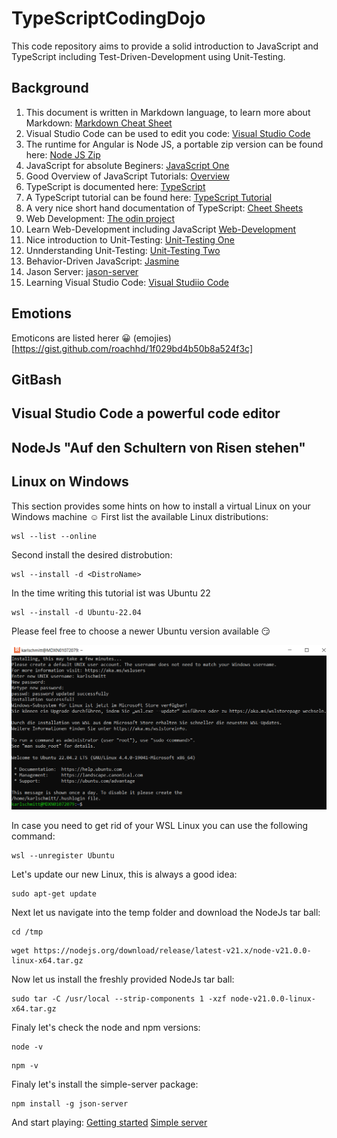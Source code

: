 # TypeScriptCodingDojo
This code repository aims to provide a solid introduction
to JavaScript and TypeScript including Test-Driven-Development using Unit-Testing.

## Background

1. This document is written in Markdown language, to learn more about Markdown: [Markdown Cheat Sheet](https://www.markdownguide.org/cheat-sheet/)
2. Visual Studio Code can be used to edit you code: [Visual Studio Code](https://code.visualstudio.com/)
3. The runtime for Angular is Node JS, a portable zip version can be found here: [Node JS Zip](https://nodejs.org/en/download/current)
4. JavaScript for absolute Beginers: [JavaScript One](https://www.learn-js.org/)
5. Good Overview of JavaScript Tutorials: [Overview](https://www.freecodecamp.org/news/learn-javascript-free-js-courses-for-beginners/)
6. TypeScript is documented here: [TypeScript](https://www.typescriptlang.org/)
7. A TypeScript tutorial can be found here: [TypeScript Tutorial](https://www.typescripttutorial.net/)
8. A very nice short hand documentation of TypeScript: [Cheet Sheets](https://www.typescriptlang.org/cheatsheets)
9. Web Development: [The odin project](https://www.theodinproject.com/)
10. Learn Web-Development including JavaScript [Web-Development](https://developer.mozilla.org/en-US/docs/Web/Tutorials)
11. Nice introduction to Unit-Testing: [Unit-Testing One](https://www.testim.io/blog/typescript-unit-testing-101/)
12. Unnderstanding Unit-Testing: [Unit-Testing Two](https://chiragrupani.medium.com/writing-unit-tests-in-typescript-d4719b8a0a40)
13. Behavior-Driven JavaScript: [Jasmine](https://jasmine.github.io/)
14. Jason Server: [jason-server](https://www.npmjs.com/package/json-server#simple-example)
15. Learning Visual Studio Code: [Visual Studiio Code](https://code.visualstudio.com/docs/nodejs/nodejs-tutorial)

## Emotions

Emoticons are listed herer :grinning: (emojies)[https://gist.github.com/roachhd/1f029bd4b50b8a524f3c]

## GitBash

## Visual Studio Code a powerful code editor

## NodeJs "Auf den Schultern von Risen stehen"

## Linux on Windows
This section provides some hints on how to install a virtual Linux on your Windows machine :relaxed: 
First list the available Linux distributions:
```
wsl --list --online
```
Second install the desired distrobution:
```
wsl --install -d <DistroName>
```
In the time writing this tutorial ist was Ubuntu 22
```
wsl --install -d Ubuntu-22.04
```
Please feel free to choose a newer Ubuntu version available :smirk:


![Ubuntu installation screen shot](images/WSL_Installing_Ubuntu_for_server_simulation.PNG)


In case you need to get rid of your WSL Linux you can use the following command:
```
wsl --unregister Ubuntu
```

Let's update our new Linux, this is always a good idea:
```
sudo apt-get update
```
Next let us navigate into the temp folder and download the NodeJs tar ball:
```
cd /tmp
```
```
wget https://nodejs.org/download/release/latest-v21.x/node-v21.0.0-linux-x64.tar.gz
````
Now let us install the freshly provided NodeJs tar ball:
```
sudo tar -C /usr/local --strip-components 1 -xzf node-v21.0.0-linux-x64.tar.gz
```
Finaly let's check the node and npm versions:
```
node -v
```
```
npm -v
```

Finaly let's install the simple-server package:
```
npm install -g json-server
```
And start playing:
[Getting started](https://www.npmjs.com/package/json-server#getting-started)
[Simple server](https://www.npmjs.com/package/json-server#simple-example)



